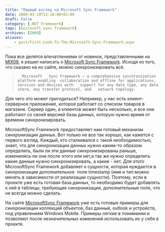 ```yaml
---
title: "Первый взгляд на Microsoft Sync Framework"
date: 2009-03-19T13:10:00+03:00
draft: False
category: [.NET Framework]
tags: [microsoft sync framework]
archives: [2009]
aliases:
    - post/First-Look-To-The-Microsoft-Sync-Framework.aspx
---
```



Пока все делятся впечатлениями от новинок, представленными на [MIX09](http://2009.visitmix.com/), я решил написать о [Microsoft Sync Framework](http://code.msdn.microsoft.com/sync/). Исходя из того, что сказано на их сайте, можно синхронизировать всё.

> 		Microsoft	Sync Framework – a comprehensive synchronization platform enabling	collaboration and offline for applications, services and devices with	support for any data type, any data store, any transfer protocol, and	network topology.	

Для чего это может пригодиться? Например, у нас есть клиент-серверное приложение, которое работает со списком товаров в магазине. Сервер один, а клиентов может быть несколько, и все они работают со своей версией базы данных, которую нужно время от времени синхронизировать. 

MicrosoftSync Framework предоставляет нам готовый механизм синхронизации данных. Вот только не все так хорошо, как кажется с первого взгляд. Каждый, кто сталкивался с такой необходимостью, знает, что для синхронизации данных нужно каким-то образом определить, были ли эти данные синхронизированы раньше, изменились ли они после этого или нет,а так же нужно определить какие данные нужно синхронизировать, а какие - нет. Для этого MicrosoftSync Framework добавляет к сущности, которая нуждается в синхронизации дополнительное  поле timestamp (имя и тип можно менять в зависимости от реализации сущности). Поэтому, если в проекте уже есть готовая база данных, то необходимо будет добавлять к ней в таблицы, требующие синхронизации, дополнительные поля, что не всегда можно сделать. 

На сайте [MicrosoftSync Framework](http://code.msdn.microsoft.com/sync/) уже есть готовые примеры для синхронизации коллекций объектов, баз данный, outlook и устройств, под управлением Windows Mobile. Примеры легкие в понимании и позволяют после незначительных изменений использовать их у себя в проекте.

